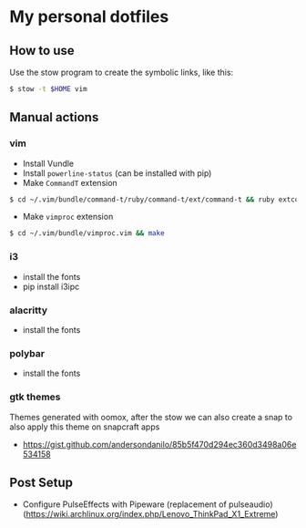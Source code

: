 # My personal dotfiles

## How to use
Use the stow program to create the symbolic links, like this:

```bash
$ stow -t $HOME vim
```

## Manual actions

### vim

- Install Vundle
- Install ``powerline-status`` (can be installed with pip)
- Make ``CommandT`` extension
```bash
$ cd ~/.vim/bundle/command-t/ruby/command-t/ext/command-t && ruby extconf.rb && make
```
- Make ``vimproc`` extension
```bash
$ cd ~/.vim/bundle/vimproc.vim && make
```

### i3

- install the fonts
- pip install i3ipc

### alacritty

- install the fonts

### polybar

- install the fonts

### gtk themes
Themes generated with oomox, after the stow we can also create a snap to also apply this theme on snapcraft apps
- https://gist.github.com/andersondanilo/85b5f470d294ec360d3498a06e534158


## Post Setup
- Configure PulseEffects with Pipeware (replacement of pulseaudio) (https://wiki.archlinux.org/index.php/Lenovo_ThinkPad_X1_Extreme)

